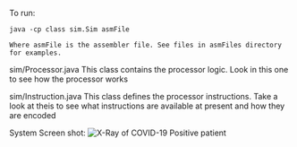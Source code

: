 To run:

	java -cp class sim.Sim asmFile

	Where asmFile is the assembler file. See files in asmFiles directory
	for examples.

sim/Processor.java
This class contains the processor logic. Look in this one to see
how the processor works

sim/Instruction.java
This class defines the processor instructions. Take a look at theis to see what
instructions are available at present and how they are encoded


System Screen shot: 
![X-Ray of COVID-19 Positive patient](covid-19.JPG)

